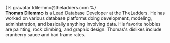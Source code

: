 <div class="profile-container">
  <div class="profile-thumb">
    {% gravatar tdilemmo@theladders.com %}
  </div>
  <div class="profile-content">
    <strong>Thomas Dilemmo</strong> is a Lead Database Developer at the TheLadders. He has worked on various database platforms doing development, modeling, administration, and basically anything involving data. His favorite hobbies are painting, rock climbing, and graphic design. Thomas's dislikes include cranberry sauce and bad frame rates.
  </div>
</div>
